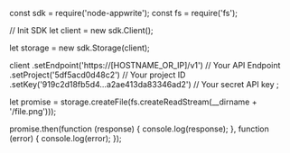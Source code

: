 const sdk = require('node-appwrite');
const fs = require('fs');

// Init SDK
let client = new sdk.Client();

let storage = new sdk.Storage(client);

client
    .setEndpoint('https://[HOSTNAME_OR_IP]/v1') // Your API Endpoint
    .setProject('5df5acd0d48c2') // Your project ID
    .setKey('919c2d18fb5d4...a2ae413da83346ad2') // Your secret API key
;

let promise = storage.createFile(fs.createReadStream(__dirname + '/file.png')));

promise.then(function (response) {
    console.log(response);
}, function (error) {
    console.log(error);
});